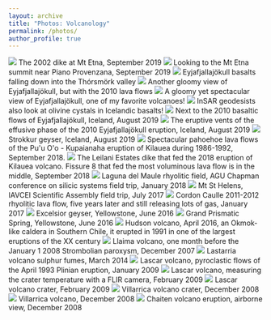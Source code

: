 ```yaml
---
layout: archive
title: "Photos: Volcanology"
permalink: /photos/
author_profile: true
---
```



<img style="float: center;" src="/images/etna1.jpg">
The 2002 dike at Mt Etna, September 2019
<img style="float: center;" src="/images/etna2.jpg">
Looking to the Mt Etna summit near Piano Provenzana, September 2019 
<img style="float: center;" src="/images/eyja5.jpg">
Eyjafjallajökull basalts falling down into the Thórsmörk valley
<img style="float: center;" src="/images/eyja4.jpg">
Another gloomy view of Eyjafjallajökull, but with the 2010 lava flows
<img style="float: center;" src="/images/eyja3.jpg">
A gloomy yet spectacular view of Eyjafjallajökull, one of my favorite volcanoes!
<img style="float: center;" src="/images/eyja6.jpg">
InSAR geodesists also look at olivine cystals in Icelandic basalts!
<img style="float: center;" src="/images/eyja2.jpg">
Next to the 2010 basaltic flows of Eyjafjallajökull, Iceland, August 2019
<img style="float: center;" src="/images/eyja1.jpg">
The eruptive vents of the effusive phase of the 2010 Eyjafjallajökull eruption, Iceland, August 2019
<img style="float: center;" src="/images/strokkur.jpg">
Strokkur geyser, Iceland, August 2019
<img style="float: center;" src="/images/hawaii2018.jpg">
Spectacular pahoehoe lava flows of the Pu'u O'o - Kupaianaha eruption of Kilauea during 1986-1992, September 2018. 
<img style="float: center;" src="/images/hawaii2018b.jpg">
The Leilani Estates dike that fed the 2018 eruption of Kilauea volcano. Fissure 8 that fed the most voluminous lava flow is in the middle, September 2018
<img style="float: center;" src="/images/ldm2018.jpg">
Laguna del Maule rhyolitic field, AGU Chapman conference on silicic systems field trip, January 2018
<img style="float: center;" src="/images/sthelens2017.jpg">
Mt St Helens, IAVCEI Scientific Assembly field trip, July 2017
<img style="float: center;" src="/images/caulle2017.jpg">
Cordon Caulle 2011-2012 rhyolitic lava flow, five years later and still releasing lots of gas, January 2017
<img style="float: center;" src="/images/yellowstone2016b.jpg">
Excelsior geyser, Yellowstone, June 2016
<img style="float: center;" src="/images/yellowstone2016.jpg">
Grand Prismatic Spring, Yellowstone, June 2016
<img style="float: center;" src="/images/hudson.jpg">
Hudson volcano, April 2016, an Okmok-like caldera in Southern Chile, it erupted in 1991 in one of the largest eruptions of the XX century
<img style="float: center;" src="/images/llaima2007.jpg">
Llaima volcano, one month before the January 1 2008 Strombolian paroxysm, December 2007
<img style="float: center;" src="/images/lastarria2014.jpg">
Lastarria volcano sulphur fumes, March 2014
<img style="float: center;" src="/images/lascar2009.jpg">
Lascar volcano, pyroclastic flows of the April 1993 Plinian eruption, January 2009
<img style="float: center;" src="/images/lascar2009c.jpg">
Lascar volcano, measuring the crater temperature with a FLIR camera, February 2009
<img style="float: center;" src="/images/lascar2009b.jpg">
Lascar volcano crater, February 2009
<img style="float: center;" src="/images/villarrica2008crater.jpg">
Villarrica volcano crater, December 2008
<img style="float: center;" src="/images/villarrica2008.jpg">
Villarrica volcano, December 2008
<img style="float: center;" src="/images/chaiten2008.jpg">
Chaiten volcano eruption, airborne view, December 2008
